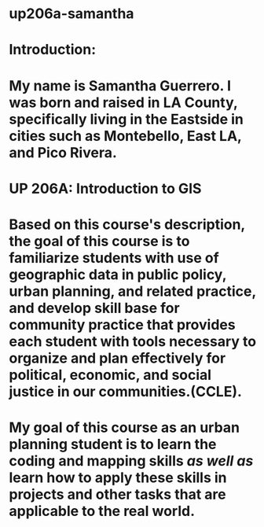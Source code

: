 # up206a-samantha
# <h1> Introduction: 
# My name is Samantha Guerrero. I was born and raised in LA County, specifically living in the Eastside in cities such as Montebello, East LA, and Pico Rivera. 
# <h1> UP 206A: Introduction to GIS
  
# Based on this course's description, the goal of this course is to familiarize students with use of geographic data in public policy, urban planning, and related practice, and develop skill base for community practice that provides each student with tools necessary to organize and plan effectively for political, economic, and social justice in our communities.(CCLE). 
# My goal of this course as an urban planning student is to learn the coding and mapping skills *as well as* learn how to apply these skills in projects and other tasks that are applicable to the real world. 
